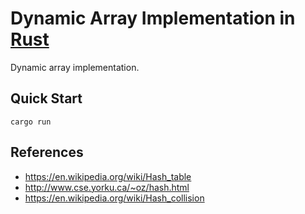 # Dynamic Array Implementation in [Rust](https://rust-lang.org/)

Dynamic array implementation.

## Quick Start

```shell
cargo run
```

## References

- https://en.wikipedia.org/wiki/Hash_table
- http://www.cse.yorku.ca/~oz/hash.html
- https://en.wikipedia.org/wiki/Hash_collision
